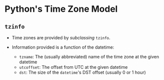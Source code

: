 # Python's Time Zone Model
## `tzinfo`

* Time zones are provided by *subclassing* `tzinfo`.
* Information provided is a function of the datetime:

    * `tzname`: The (usually abbreviated) name of the time zone at the given datetime
    * `utcoffset`: The offset from UTC at the given datetime
    * `dst`: The size of the `datetime`'s DST offset (usually 0 or 1 hour)
